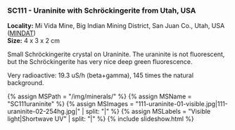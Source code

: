 
### SC111 - Uraninite with Schröckingerite from Utah, USA

**Locality:**  Mi Vida Mine, Big Indian Mining District, San Juan Co., Utah, USA ([MINDAT](https://www.mindat.org/loc-38514.html))  
**Size:** 4 x 3 x 2 cm  

Small Schröckingerite crystal on Uraninite. The uraninite is not fluorescent,
but the Schröckingerite has very nice deep green fluorescence.

Very radioactive: 19.3 uS/h (beta+gamma), 145 times the natural background.

{% assign MSPath = "/img/minerals/" %}
{% assign MSName = "SC111uraninite" %}
{% assign MSImages = "111-uraninite-01-visible.jpg|111-uraninite-02-254hg.jpg|" | split: "|" %}
{% assign MSLabels = "Visible light|Shortwave UV" | split: "|" %}
{% include slideshow.html %}


